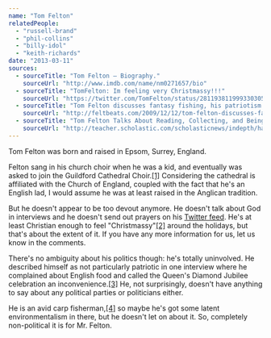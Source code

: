 ```yaml
---
name: "Tom Felton"
relatedPeople:
  - "russell-brand"
  - "phil-collins"
  - "billy-idol"
  - "keith-richards"
date: "2013-03-11"
sources:
  - sourceTitle: "Tom Felton – Biography."
    sourceUrl: "http://www.imdb.com/name/nm0271657/bio"
  - sourceTitle: "TomFelton: Im feeling very Christmassy!!!"
    sourceUrl: "https://twitter.com/TomFelton/status/281193811999330305"
  - sourceTitle: "Tom Felton discusses fantasy fishing, his patriotism (or lack thereof), and chocolate pancakes with Dave & Darren from KBOB radio."
    sourceUrl: "http://feltbeats.com/2009/12/12/tom-felton-discusses-fantasy-fishing-his-patriotism-or-lack-therof-and-chocolate-pancakes-with-dave-darren-from-kbob-radio/"
  - sourceTitle: "Tom Felton Talks About Reading, Collecting, and Being Draco."
    sourceUrl: "http://teacher.scholastic.com/scholasticnews/indepth/harry_potter_movie/interviews/index.asp?article=tom_felton&topic=1"
---
```


Tom Felton was born and raised in Epsom, Surrey, England.

Felton sang in his church choir when he was a kid, and eventually was asked to join the Guildford Cathedral Choir.<a class="source-citation" href="http://www.imdb.com/name/nm0271657/bio" title="Tom Felton – Biography.">[1]</a> Considering the cathedral is affiliated with the Church of England, coupled with the fact that he's an English lad, I would assume he was at least raised in the Anglican tradition.

But he doesn't appear to be too devout anymore. He doesn't talk about God in interviews and he doesn't send out prayers on his [Twitter feed](https://twitter.com/TomFelton). He's at least Christian enough to feel "Christmassy"<a class="source-citation" href="https://twitter.com/TomFelton/status/281193811999330305" title="TomFelton: Im feeling very Christmassy!!!">[2]</a> around the holidays, but that's about the extent of it. If you have any more information for us, let us know in the comments.

There's no ambiguity about his politics though: he's totally uninvolved. He described himself as not particularly patriotic in one interview where he complained about English food and called the Queen's Diamond Jubilee celebration an inconvenience.<a class="source-citation" href="http://feltbeats.com/2009/12/12/tom-felton-discusses-fantasy-fishing-his-patriotism-or-lack-therof-and-chocolate-pancakes-with-dave-darren-from-kbob-radio/" title="Tom Felton discusses fantasy fishing, his patriotism (or lack thereof), and chocolate pancakes with Dave &amp; Darren from KBOB radio.">[3]</a> He, not surprisingly, doesn't have anything to say about any political parties or politicians either.

He is an avid carp fisherman,<a class="source-citation" href="http://teacher.scholastic.com/scholasticnews/indepth/harry_potter_movie/interviews/index.asp?article=tom_felton&topic=1" title="Tom Felton Talks About Reading, Collecting, and Being Draco.">[4]</a> so maybe he's got some latent environmentalism in there, but he doesn't let on about it. So, completely non-political it is for Mr. Felton.